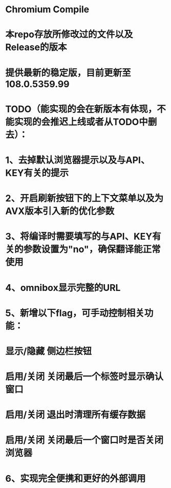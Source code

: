 # Chromium Compile

# 本repo存放所修改过的文件以及Release的版本

# 提供最新的稳定版，目前更新至108.0.5359.99

# TODO（能实现的会在新版本有体现，不能实现的会推迟上线或者从TODO中删去）：
# 1、去掉默认浏览器提示以及与API、KEY有关的提示

# 2、开启刷新按钮下的上下文菜单以及为AVX版本引入新的优化参数

# 3、将编译时需要填写的与API、KEY有关的参数设置为"no"，确保翻译能正常使用

# 4、omnibox显示完整的URL

# 5、新增以下flag，可手动控制相关功能：

# 显示/隐藏 侧边栏按钮

# 启用/关闭 关闭最后一个标签时显示确认窗口

# 启用/关闭 退出时清理所有缓存数据

# 启用/关闭 关闭最后一个窗口时是否关闭浏览器

# 6、实现完全便携和更好的外部调用
